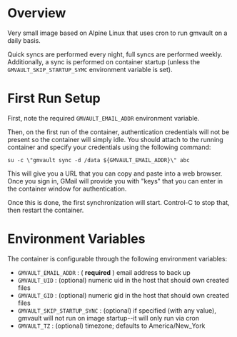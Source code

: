 # Overview
Very small image based on Alpine Linux that uses cron to run gmvault on a daily basis.

Quick syncs are performed every night, full syncs are performed weekly. Additionally, a sync is performed on container startup (unless the `GMVAULT_SKIP_STARTUP_SYMC` environment variable is set).

# First Run Setup
First, note the required `GMVAULT_EMAIL_ADDR` environment variable.

Then, on the first run of the container, authentication credentials will not be present so the container will simply idle.
You should attach to the running container and specify your credentials using the following command:

    su -c \"gmvault sync -d /data ${GMVAULT_EMAIL_ADDR}\" abc

This will give you a URL that you can copy and paste into a web browser. Once you sign in, GMail will provide you with
"keys" that you can enter in the container window for authentication.

Once this is done, the first synchronization will start. Control-C to stop that, then restart the container.

# Environment Variables
The container is configurable through the following environment variables:

* `GMVAULT_EMAIL_ADDR` : ( **required** ) email address to back up
* `GMVAULT_UID` : (optional) numeric uid in the host that should own created files
* `GMVAULT_GID` : (optional) numeric gid in the host that should own created files
* `GMVAULT_SKIP_STARTUP_SYNC` : (optional) if specified (with any value), gmvault will not run on image startup--it will only run via cron
* `GMVAULT_TZ` : (optional) timezone; defaults to America/New_York

